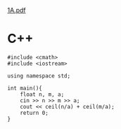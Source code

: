 
[1A.pdf](https://github.com/IMAD-Majid/CF-Solutions/files/12642382/1A.pdf)

# C++

```
#include <cmath>
#include <iostream>

using namespace std;

int main(){
	float n, m, a;
	cin >> n >> m >> a;
	cout << ceil(n/a) + ceil(m/a);
	return 0;
}
```
